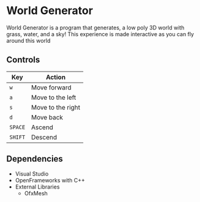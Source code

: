 # World Generator
World Generator is a program that generates, a low poly 3D world with grass, water, and a sky!
This experience is made interactive as you can fly around this world
## Controls

| Key      | Action                                                      |
|----------|-------------------------------------------------------------|
| `w`      | Move forward                                                |
| `a`      | Move to the left                                            |
| `s`      | Move to the right                                           |
| `d`      | Move back                                                   |
| `SPACE`  | Ascend                                                      |
| `SHIFT`  | Descend                                                     |

## Dependencies
- Visual Studio
- OpenFrameworks with C++
- External Libraries
	- OfxMesh